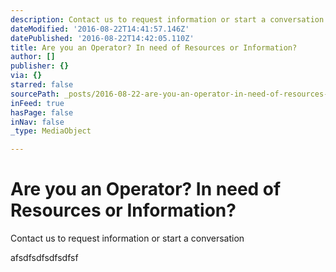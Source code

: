 ```yaml
---
description: Contact us to request information or start a conversation
dateModified: '2016-08-22T14:41:57.146Z'
datePublished: '2016-08-22T14:42:05.110Z'
title: Are you an Operator? In need of Resources or Information?
author: []
publisher: {}
via: {}
starred: false
sourcePath: _posts/2016-08-22-are-you-an-operator-in-need-of-resources-or-information.md
inFeed: true
hasPage: false
inNav: false
_type: MediaObject

---
```

# Are you an Operator? In need of Resources or Information?

Contact us to request information or start a conversation

afsdfsdfsdfsdfsf
